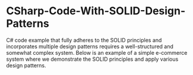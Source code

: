 # CSharp-Code-With-SOLID-Design-Patterns
C# code example that fully adheres to the SOLID principles and incorporates multiple design patterns requires a well-structured and somewhat complex system. Below is an example of a simple e-commerce system where we demonstrate the SOLID principles and apply various design patterns.
